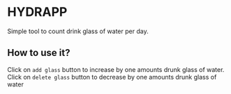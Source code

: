 # HYDRAPP

Simple tool to count drink glass of water per day.

## How to use it?

Click on `add glass` button to increase by one amounts drunk glass of water.
Click on `delete glass` button to decrease by one amounts drunk glass of water 
